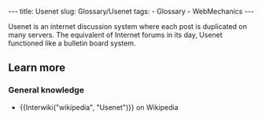 --- title: Usenet slug: Glossary/Usenet tags: - Glossary - WebMechanics ---

Usenet is an internet discussion system where each post is duplicated on many servers. The equivalent of Internet forums in its day, Usenet functioned like a bulletin board system.

Learn more
----------

### General knowledge

-   {{Interwiki("wikipedia", "Usenet")}} on Wikipedia
